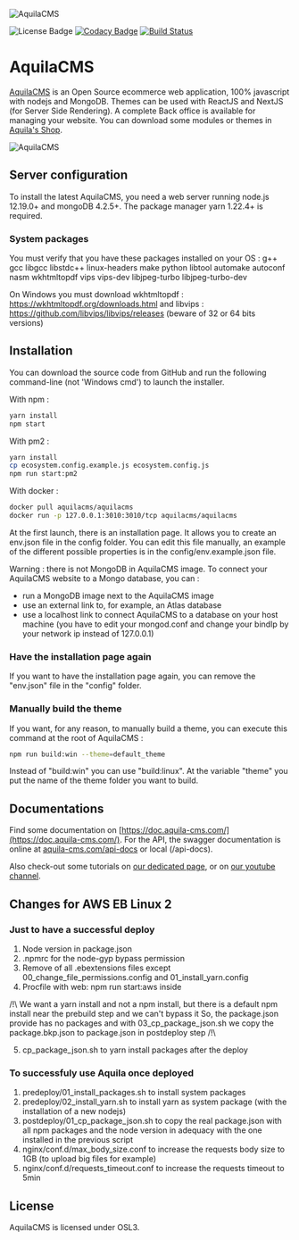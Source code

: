 ![AquilaCMS](https://www.aquila-cms.com/images/medias/1024x200-90/5eb883a6e88bcc4391038570/AquilaCMS.png)

![License Badge](https://img.shields.io/badge/license-OSL3.0-success.svg)
[![Codacy Badge](https://api.codacy.com/project/badge/Grade/3ac2a8b4b7ac4b6880b49d544fdabfcd)](https://app.codacy.com/manual/AquilaCMS/AquilaCMS?utm_source=github.com&utm_medium=referral&utm_content=AquilaCMS/AquilaCMS&utm_campaign=Badge_Grade_Dashboard)
[![Build Status](https://travis-ci.com/AquilaCMS/AquilaCMS.svg?branch=master)](https://travis-ci.com/AquilaCMS/AquilaCMS)

# AquilaCMS

[AquilaCMS](https://www.aquila-cms.com) is an Open Source ecommerce web application, 100% javascript with nodejs and MongoDB. Themes can be used with ReactJS and NextJS (for Server Side Rendering). A complete Back office is available for managing your website. You can download some modules or themes in [Aquila's Shop](https://shop.aquila-cms.com).

![AquilaCMS](https://www.aquila-cms.com/medias/aquilacms_pres.gif)

## Server configuration

To install the latest AquilaCMS, you need a web server running node.js 12.19.0+ and mongoDB 4.2.5+.
The package manager yarn 1.22.4+ is required.

### System packages

You must verify that you have these packages installed on your OS :
g++ gcc libgcc libstdc++ linux-headers make python libtool automake autoconf nasm wkhtmltopdf vips vips-dev libjpeg-turbo libjpeg-turbo-dev

On Windows you must download wkhtmltopdf : https://wkhtmltopdf.org/downloads.html and libvips : https://github.com/libvips/libvips/releases (beware of 32 or 64 bits versions)

## Installation

You can download the source code from GitHub and run the following command-line (not 'Windows cmd') to launch the installer.

With npm :
```bash
yarn install
npm start
```

With pm2 :
```bash
yarn install
cp ecosystem.config.example.js ecosystem.config.js
npm run start:pm2
```

With docker :
```bash
docker pull aquilacms/aquilacms
docker run -p 127.0.0.1:3010:3010/tcp aquilacms/aquilacms
```

At the first launch, there is an installation page. It allows you to create an env.json file in the config folder.
You can edit this file manually, an example of the different possible properties is in the config/env.example.json file.

Warning : there is not MongoDB in AquilaCMS image. To connect your AquilaCMS website to a Mongo database, you can :
- run a MongoDB image next to the AquilaCMS image
- use an external link to, for example, an Atlas database
- use a localhost link to connect AquilaCMS to a database on your host machine (you have to edit your mongod.conf and change your bindIp by your network ip instead of 127.0.0.1)

### Have the installation page again

If you want to have the installation page again, you can remove the "env.json" file in the "config" folder.

### Manually build the theme

If you want, for any reason, to manually build a theme, you can execute this command at the root of AquilaCMS :
```bash
npm run build:win --theme=default_theme
```
Instead of "build:win" you can use "build:linux".
At the variable "theme" you put the name of the theme folder you want to build.

## Documentations
Find some documentation on [https://doc.aquila-cms.com/](https://doc.aquila-cms.com/). For the API, the swagger documentation is online at [aquila-cms.com/api-docs](https://www.aquila-cms.com/api-docs) or local (/api-docs).

Also check-out some tutorials on [our dedicated page](https://www.aquila-cms.com/resources-documentation), or on [our youtube channel](https://www.youtube.com/channel/UCaPllnLkB6V6Jj89i40CrgQ).


## Changes for AWS EB Linux 2

### Just to have a successful deploy

1. Node version in package.json
2. .npmrc for the node-gyp bypass permission
3. Remove of all .ebextensions files except 00_change_file_permissions.config and 01_install_yarn.config
4. Procfile with web: npm run start:aws inside

/!\ We want a yarn install and not a npm install, but there is a default npm install near the prebuild step and we can't bypass it
So, the package.json provide has no packages and with 03_cp_package_json.sh we copy the package.bkp.json to package.json in postdeploy step /!\

5. cp_package_json.sh to yarn install packages after the deploy

### To successfuly use Aquila once deployed

1. predeploy/01_install_packages.sh to install system packages
2. predeploy/02_install_yarn.sh to install yarn as system package (with the installation of a new nodejs)
3. postdeploy/01_cp_package_json.sh to copy the real package.json with all npm packages and the node version in adequacy with the one installed in the previous script
4. nginx/conf.d/max_body_size.conf to increase the requests body size to 1GB (to upload big files for example)
5. nginx/conf.d/requests_timeout.conf to increase the requests timeout to 5min


## License
AquilaCMS is licensed under OSL3.
